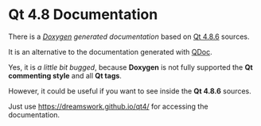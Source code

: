 # Qt 4.8 Documentation

There is a *[Doxygen](http://www.stack.nl/~dimitri/doxygen/) generated documentation* based on [Qt 4.8.6](http://doc.qt.io/qt-4.8/) sources.

It is an alternative to the documentation generated with [QDoc](http://doc.qt.io/qt-5/qdoc-index.html).

Yes, it is *a little bit bugged*, because **Doxygen** is not fully supported the **Qt commenting style** and all **Qt tags**.

However, it could be useful if you want to see inside the **Qt 4.8.6** sources.

Just use https://dreamswork.github.io/qt4/ for accessing the documentation.
